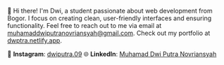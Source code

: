 👋 Hi there! I'm Dwi, a student passionate about web development from Bogor. I focus on creating clean, user-friendly interfaces and ensuring functionality. Feel free to reach out to me via email at [muhamaddwiputranovriansyah@gmail.com](mailto:muhamaddwiputranovriansyah@gmail.com). Check out my portfolio at [dwptra.netlify.app](https://dwptra.netlify.app/).

📱 **Instagram**: [dwiputra.09](https://www.instagram.com/dwiputra.09/) 
🌐 **LinkedIn**: [Muhamad Dwi Putra Novriansyah](https://www.linkedin.com/in/muhamad-dwi-putra-novriansyah-47203b261/) 
